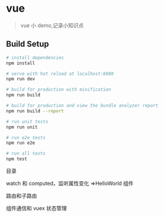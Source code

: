 # vue

> vue 小 demo,记录小知识点

## Build Setup

```bash
# install dependencies
npm install

# serve with hot reload at localhost:8080
npm run dev

# build for production with minification
npm run build

# build for production and view the bundle analyzer report
npm run build --report

# run unit tests
npm run unit

# run e2e tests
npm run e2e

# run all tests
npm test
```

目录

watch 和 computed，监听属性变化 =>HelloWorld 组件

路由和子路由

组件通信和 vuex 状态管理
